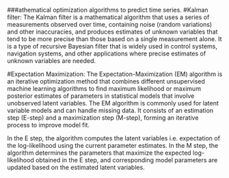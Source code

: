 ###athematical optimization algorithms to predict time series.
#Kalman filter:
The Kalman filter is a mathematical algorithm that uses a series of measurements observed over time, containing noise (random variations) and other inaccuracies, and produces estimates of unknown variables that tend to be more precise than those based on a single measurement alone. It is a type of recursive Bayesian filter that is widely used in control systems, navigation systems, and other applications where precise estimates of unknown variables are needed.

#Expectation Maximization:
The Expectation-Maximization (EM) algorithm is an iterative optimization method that combines different unsupervised machine learning algorithms to find maximum likelihood or maximum posterior estimates of parameters in statistical models that involve unobserved latent variables. The EM algorithm is commonly used for latent variable models and can handle missing data. It consists of an estimation step (E-step) and a maximization step (M-step), forming an iterative process to improve model fit.

In the E step, the algorithm computes the latent variables i.e. expectation of the log-likelihood using the current parameter estimates. 
In the M step, the algorithm determines the parameters that maximize the expected log-likelihood obtained in the E step, and corresponding model parameters are updated based on the estimated latent variables. 
